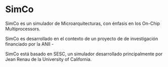 SimCo
=====

SimCo es un simulador de Microarquitecturas, con énfasis en los On-Chip Multiprocessors. 

SimCo es desarrollado en el contexto de un proyecto de de investigación financiado por la ANII - 


SimCo está basado en SESC, un simulador desarrollado principalmente por Jean Renau de la University of California. 





